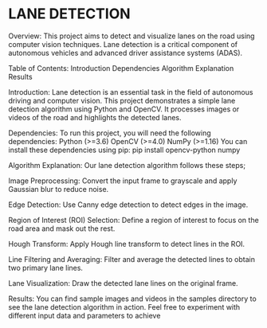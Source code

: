 # LANE DETECTION


Overview:
This project aims to detect and visualize lanes on the road using computer vision techniques. Lane detection is a critical component of autonomous vehicles and advanced driver assistance systems (ADAS).

Table of Contents:
Introduction Dependencies Algorithm Explanation Results

Introduction:
Lane detection is an essential task in the field of autonomous driving and computer vision. This project demonstrates a simple lane detection algorithm using Python and OpenCV. It processes images or videos of the road and highlights the detected lanes.

Dependencies:
To run this project, you will need the following dependencies: Python (>=3.6) OpenCV (>=4.0) NumPy (>=1.16) You can install these dependencies using pip: pip install opencv-python numpy

Algorithm Explanation:
Our lane detection algorithm follows these steps;

Image Preprocessing:
Convert the input frame to grayscale and apply Gaussian blur to reduce noise.

Edge Detection:
Use Canny edge detection to detect edges in the image.

Region of Interest (ROI) Selection:
Define a region of interest to focus on the road area and mask out the rest.

Hough Transform:
Apply Hough line transform to detect lines in the ROI.

Line Filtering and Averaging:
Filter and average the detected lines to obtain two primary lane lines.

Lane Visualization:
Draw the detected lane lines on the original frame.

Results: You can find sample images and videos in the samples directory to see the lane detection algorithm in action. Feel free to experiment with different input data and parameters to achieve

